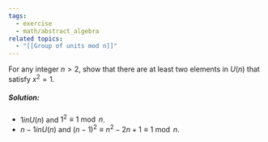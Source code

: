 ```yaml
---
tags:
  - exercise
  - math/abstract_algebra
related topics:
  - "[[Group of units mod n]]"
---
```

For any integer $n > 2$, show that there are at least two elements in $U(n)$ that satisfy $x^2 = 1$.
##### Solution:
- $1 in U(n)$ and $1^2\equiv 1\ \operatorname{mod}\ n$.
- $n-1 in U(n)$ and $(n-1)^2\equiv n^2 - 2n + 1 \equiv 1\ \operatorname{mod}\ n$.